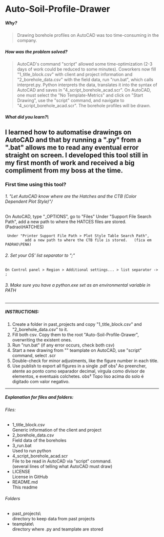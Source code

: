 # Auto-Soil-Profile-Drawer
##### Why?
> Drawing borehole profiles on AutoCAD was too time-consuming in the company. 
##### How was the problem solved?
> AutoCAD's command "script" allowed some time-optimization (2-3 days of work could be reduced to some minutes). Coworkers now fill "1_title_block.csv" with client and project information and "2_borehole_data.csv" with the field data, run "run.bat", which calls interpret.py. Python interprets the data, translates it into the syntax of AutoCAD and saves in "4_script_borehole_acad.scr". On AutoCAD, one must select the "No Template-Metrics" and click on "Start Drawing", use the "script" command, and navigate to "4_script_borehole_acad.scr". The borehole profiles will be drawn.
##### What did you learn?\
I learned how to automatise drawings on AutoCAD and that by running a ".py" from a ".bat" allows me to read any eventual error straight on screen. I developed this tool still in my first month of work and received a big compliment from my boss at the time.
---
### First time using this tool?
###### 1. "Let AutoCAD know where are the Hatches and the CTB (Color Dependent Plot Style)"/
On AutoCAD, type "_OPTIONS", go to "Files"
     Under "Support File Search Path", 
             add a new path to where the HATCES files are stored. (Padrao\HATCHES)

     Under "Printer Support File Path > Plot Style Table Search Path",
             add a new path to where the CTB file is stored.   (fica em PADRAO\PENA)
	
###### 2. Set your OS' list separator to ";"
	On Control panel > Region > Additional settings... > list separator -> ;
	
###### 3. Make sure you have a python.exe set as an environmental variable in PATH
---
##### INSTRUCTIONS:
1. Create a folder in past_projects and copy "1_title_block.csv" and "2_borehole_data.csv" to it.
2. Fill both csv. Copy them to the root "Auto-Soil-Profile-Drawer\", overwriting the existent ones.
3. Run "run.bat" (if any error occurs, check both csv)
4. Start a new drawing from "" teamplate on AutoCAD, use "script" command, select .scr
5. Double-check for minor adjustments, like the figure number in each title.
6. Use publish to export all figures in a single .pdf
	obs¹ Ao preencher, atente ao ponto como separador decimal, vírgula como divisor de elementos, e eventuais colchetes.
	obs² Topo liso acima do solo é digitado com valor negativo.

---
##### Explanation for files and folders:
###### Files:
- 1_title_block.csv\
Generic information of the client and project
- 2_borehole_data.csv\
Field data of the boreholes
- 3_run.bat\
Used to run python
- 4_script_borehole_acad.scr\
File to be read in AutoCAD via "script" command.\
(several lines of telling what AutoCAD must draw)
- LICENSE\
License in GitHub
- README.md\
This readme
###### Folders
- past_projects\\\
directory to keep data from past projects
- teamplate\\\
directory where .py and teamplate are stored